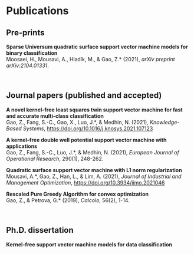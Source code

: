 # Publications

## Pre-prints
**Sparse Universum quadratic surface support vector machine models for binary classification**  
Moosaei, H., Mousavi, A., Hladík, M., & Gao, Z.\* (2021), *arXiv preprint arXiv:2104.01331*.

</br>

## Journal papers (published and accepted)

**A novel kernel-free least squares twin support vector machine for fast and accurate multi-class classification**  
Gao, Z., Fang, S.-C., Gao, X., Luo, J.\*, & Medhin, N. (2021), *Knowledge-Based Systems*, https://doi.org/10.1016/j.knosys.2021.107123  

**A kernel-free double well potential support vector machine with applications**  
Gao, Z., Fang, S.-C., Luo, J.\*, & Medhin, N. (2021), *European Journal of Operational Research*, 290(1), 248-262.

**Quadratic surface support vector machine with L1 norm regularization**  
Mousavi, A.\*, Gao, Z., Han, L., & Lim, A. (2021), *Journal of Industrial and Management Optimization*, https://doi.org/10.3934/jimo.2021046

**Rescaled Pure Greedy Algorithm for convex optimization**  
Gao, Z., & Petrova, G.\* (2019), *Calcolo*, 56(2), 1-14.

</br>



## Ph.D. dissertation

**Kernel-free support vector machine models for data classification**



